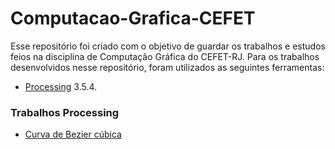 # Computacao-Grafica-CEFET

Esse repositório foi criado com o objetivo de guardar os trabalhos e estudos feios na disciplina de Computação Gráfica do CEFET-RJ. Para os trabalhos desenvolvidos nesse repositório, foram utilizados as seguintes ferramentas:

- [Processing](https://processing.org) 3.5.4.



### Trabalhos Processing

- [Curva de Bezier cúbica](https://github.com/LucasSargeir/Computacao-Grafica-CEFET/tree/main/Bezier)

